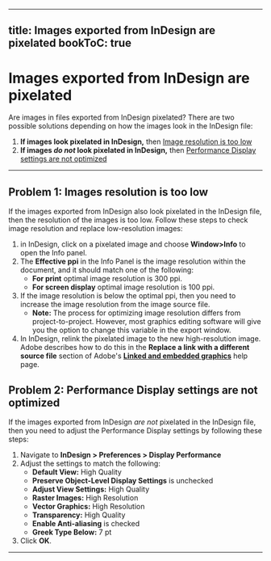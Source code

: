 
---
title: Images exported from InDesign are pixelated
bookToC: true
---

# Images exported from InDesign are pixelated

Are images in files exported from InDesign pixelated? There are two possible solutions depending on how the images look in the InDesign file:

1. **If images look pixelated in InDesign,** then [Image resolution is too low](#image-resolution-is-too-low)
2. **If images *do not* look pixelated in InDesign,** then [Performance Display settings are not optimized](#performance-display-settings-are-not-optimized)

---

## Problem 1: Images resolution is too low

If the images exported from InDesign also look pixelated in the InDesign file, then the resolution of the images is too low. Follow these steps to check image resolution and replace low-resolution images:

1. in InDesign, click on a pixelated image and choose **Window>Info** to open the Info panel. 
2. The **Effective ppi** in the Info Panel is the image resolution within the document, and it should match one of the following:
	- **For print** optimal image resolution is 300 ppi. 
	- **For screen display** optimal image resolution is 100 ppi. 
3. If the image resolution is below the optimal ppi, then you need to increase the image resolution from the image source file. 
    -  **Note:** The process for optimizing image resolution differs from project-to-project. However, most graphics editing software will give you the option to change this variable in the export window.
4. In InDesign, relink the pixelated image to the new high-resolution image. Adobe describes how to do this in the **Replace a link with a different source file** section of Adobe's [**Linked and embedded graphics**](https://helpx.adobe.com/indesign/using/graphics-links.html) help page.

## Problem 2: Performance Display settings are not optimized

If the images exported from InDesign *are not* pixelated in the InDesign file, then you need to adjust the Performance Display settings by following these steps:

1. Navigate to **InDesign > Preferences > Display Performance**
2. Adjust the settings to match the following:
    * **Default View:** High Quality
    * **Preserve Object-Level Display Settings** is unchecked
    * **Adjust View Settings:** High Quality
    * **Raster Images:** High Resolution
    * **Vector Graphics:** High Resolution
    * **Transparency:** High Quality
    * **Enable Anti-aliasing** is checked
    * **Greek Type Below:** 7 pt
3. Click **OK**.
---
